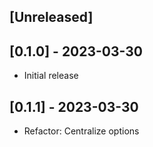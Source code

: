## [Unreleased]

## [0.1.0] - 2023-03-30

- Initial release

## [0.1.1] - 2023-03-30

- Refactor: Centralize options

